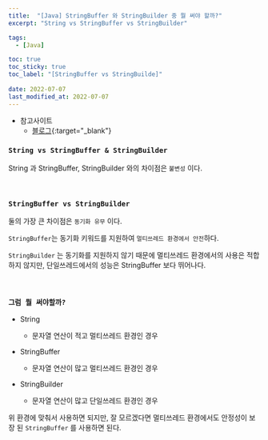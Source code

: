 ```yaml
---
title:  "[Java] StringBuffer 와 StringBuilder 중 뭘 써야 할까?"
excerpt: "String vs StringBuffer vs StringBuilder"

tags:
  - [Java]

toc: true
toc_sticky: true
toc_label: "[StringBuffer vs StringBuilde]"
 
date: 2022-07-07
last_modified_at: 2022-07-07
---
```


- 참고사이트
  - [블로그](https://unabated.tistory.com/entry/%EC%99%9C-%EC%9E%90%EB%B0%94%EC%97%90%EC%84%9C-static%EC%9D%98-%EC%82%AC%EC%9A%A9%EC%9D%84-%EC%A7%80%EC%96%91%ED%95%B4%EC%95%BC-%ED%95%98%EB%8A%94%EA%B0%80){:target="_blank"}

### ``String vs StringBuffer & StringBuilder ``

String 과 StringBuffer, StringBuilder 와의 차이점은 `불변성` 이다. <br>

<br>

### ``StringBuffer vs StringBuilder``

둘의 가장 큰 차이점은 `동기화 유무` 이다. <br>

`StringBuffer`는 동기화 키워드를 지원하여 `멀티쓰레드 환경에서 안전`하다. <br>

`StringBuilder` 는 동기화를 지원하지 않기 때문에 멀티쓰레드 환경에서의 사용은 적합하지 않지만, 단일쓰레드에서의 성능은 StringBuffer 보다 뛰어나다. 

<br>


### ``그럼 뭘 써야할까?``

- String
  - 문자열 연산이 적고 멀티쓰레드 환경인 경우

- StringBuffer
  - 문자열 연산이 많고 멀티쓰레드 환경인 경우

- StringBuilder
  - 문자열 연산이 많고 단일쓰레드 환경인 경우


위 환경에 맞춰서 사용하면 되지만, 잘 모르겠다면 멀티쓰레드 환경에서도 안정성이 보장 된 `StringBuffer` 를 사용하면 된다.